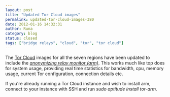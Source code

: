 ```yaml
---
layout: post
title: "Updated Tor Cloud images"
permalink: updated-tor-cloud-images-380
date: 2012-01-16 14:32:31
author: Runa
category: blog
status: closed
tags: ["bridge relays", "cloud", "tor", "tor cloud"]
---
```


The [Tor Cloud](https://cloud.torproject.org/) images for all the seven regions have been updated to include the *[anonymizing relay monitor (arm)](http://www.atagar.com/arm/)*. This works much like top does for system usage, providing real time statistics for bandwidth, cpu, memory usage, current Tor configuration, connection details etc.

If you're already running a Tor Cloud instance and wish to install arm, connect to your instance with SSH and run *sudo aptitude install tor-arm*.
